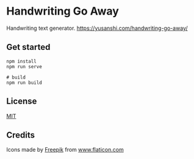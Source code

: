 # Handwriting Go Away

Handwriting text generator. https://yusanshi.com/handwriting-go-away/

## Get started

```
npm install
npm run serve

# build
npm run build
```


## License

[MIT](http://opensource.org/licenses/MIT)

## Credits

<div>Icons made by <a href="https://www.flaticon.com/authors/freepik" title="Freepik">Freepik</a> from <a href="https://www.flaticon.com/" title="Flaticon">www.flaticon.com</a></div>

